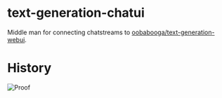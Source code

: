 # text-generation-chatui

Middle man for connecting chatstreams to [oobabooga/text-generation-webui](https://github.com/oobabooga/stable-diffusion-webui).

# History
![Proof]([https://github.com/marlinmr/text-generation-chatui/history.png)
